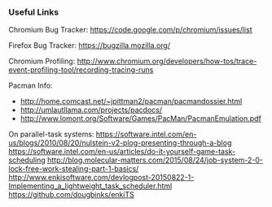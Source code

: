 ### Useful Links ###

Chromium Bug Tracker: https://code.google.com/p/chromium/issues/list

Firefox Bug Tracker: https://bugzilla.mozilla.org/

Chromium Profiling: http://www.chromium.org/developers/how-tos/trace-event-profiling-tool/recording-tracing-runs

Pacman Info:
* http://home.comcast.net/~jpittman2/pacman/pacmandossier.html
* http://umlautllama.com/projects/pacdocs/
* http://www.lomont.org/Software/Games/PacMan/PacmanEmulation.pdf

On parallel-task systems:
https://software.intel.com/en-us/blogs/2010/08/20/nulstein-v2-plog-presenting-through-a-blog
https://software.intel.com/en-us/articles/do-it-yourself-game-task-scheduling
http://blog.molecular-matters.com/2015/08/24/job-system-2-0-lock-free-work-stealing-part-1-basics/
http://www.enkisoftware.com/devlogpost-20150822-1-Implementing_a_lightweight_task_scheduler.html
https://github.com/dougbinks/enkiTS
